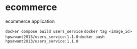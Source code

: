 # ecommerce
ecommerce application

`docker compose build users_service`
`docker tag <image_id> hpsawant2013/users_service:1.1.0`
`docker push hpsawant2013/users_service:1.1.0`